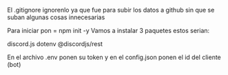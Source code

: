 El .gitignore ignorenlo ya que fue para subir los datos a github sin que se suban algunas cosas innecesarias

Para iniciar pon = npm init -y
Vamos a instalar 3 paquetes estos serian:

discord.js
dotenv
@discordjs/rest

En el archivo .env ponen su token y en el config.json ponen el id del cliente (bot)

